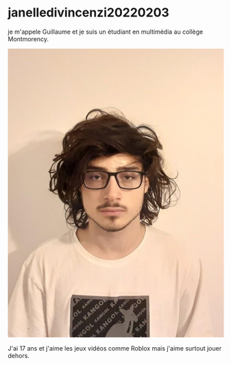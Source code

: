 # janelledivincenzi20220203

je m'appele Guillaume et je suis un étudiant en multimédia au collège Montmorency.

![photo](photo/P2173851_1ab891c0a070462aadf0510a4041b551.jpeg)

J'ai 17 ans et j'aime les jeux vidéos comme Roblox mais j'aime surtout jouer dehors.

